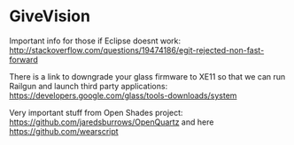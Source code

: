 GiveVision
==========

Important info for those if Eclipse doesnt work: http://stackoverflow.com/questions/19474186/egit-rejected-non-fast-forward



There is a link to downgrade your glass firmware to XE11 so that we can run Railgun and launch third party applications: https://developers.google.com/glass/tools-downloads/system

Very important stuff from Open Shades project: https://github.com/jaredsburrows/OpenQuartz and here https://github.com/wearscript
